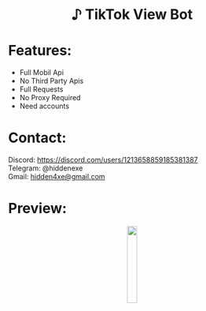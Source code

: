<div align="center">
  <h1>♪ TikTok View Bot</h1>
</div>
 
# Features:

- Full Mobil Api
- No Third Party Apis
- Full Requests
- No Proxy Required
- Need accounts
 
# Contact:

Discord: https://discord.com/users/1213658859185381387
<br>
Telegram: @hiddenexe
<br>
Gmail: hidden4xe@gmail.com
 
# Preview:

<div align="center">
      <a href="https://www.youtube.com/watch?v=xWDk_2D3J8Q">
         <img src="https://png.pngtree.com/png-vector/20221018/ourmid/pngtree-youtube-social-media-round-icon-png-image_6315993.png" style="width:20%;">
      </a>

</div>

